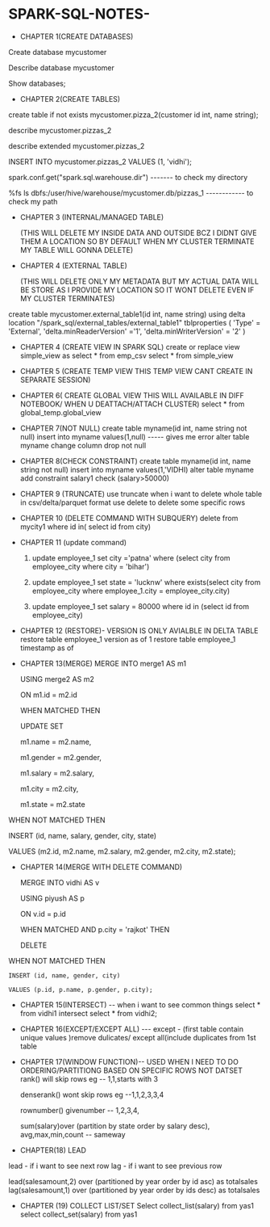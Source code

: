 # SPARK-SQL-NOTES-

* CHAPTER 1(CREATE DATABASES) 

Create database mycustomer

Describe database mycustomer

Show databases;

* CHAPTER 2(CREATE TABLES)

create table if not exists mycustomer.pizza_2(customer id int, name string);

describe mycustomer.pizzas_2

describe extended mycustomer.pizzas_2

INSERT INTO mycustomer.pizzas_2 VALUES (1, 'vidhi');

spark.conf.get("spark.sql.warehouse.dir") ------- to check my directory 

%fs ls dbfs:/user/hive/warehouse/mycustomer.db/pizzas_1 ------------ to check my path 

* CHAPTER 3 (INTERNAL/MANAGED TABLE)

  (THIS WILL DELETE MY INSIDE DATA AND OUTSIDE BCZ I DIDNT GIVE THEM A LOCATION SO BY DEFAULT
  WHEN MY CLUSTER TERMINATE MY TABLE WILL GONNA DELETE)

* CHAPTER 4 (EXTERNAL TABLE) 

  (THIS WILL DELETE ONLY MY METADATA BUT MY ACTUAL DATA WILL BE STORE AS I PROVIDE MY LOCATION
  SO IT WONT DELETE EVEN IF MY CLUSTER TERMINATES)
  
create table mycustomer.external_table1(id int, name string) 
using delta 
location "/spark_sql/external_tables/external_table1" 
tblproperties ( 
  'Type' = 'External', 
  'delta.minReaderVersion' ='1', 
  'delta.minWriterVersion' = '2' 
)  

* CHAPTER 4 (CREATE VIEW IN SPARK SQL)
  create or replace view simple_view as select * from emp_csv
  select * from simple_view

* CHAPTER 5 (CREATE TEMP VIEW THIS TEMP VIEW CANT CREATE IN SEPARATE SESSION)

* CHAPTER 6( CREATE GLOBAL VIEW THIS WILL AVAILABLE IN DIFF NOTEBOOK/ WHEN U DEATTACH/ATTACH CLUSTER)
  select * from global_temp.global_view

* CHAPTER 7(NOT NULL)
create table myname(id int, name string not null)
insert into myname values(1,null) ----- gives me error
alter table myname change column drop not null

* CHAPTER 8(CHECK CONSTRAINT)
 create table myname(id int, name string not null)
insert into myname values(1,'VIDHI)
alter table myname add constraint salary1 check (salary>50000)

* CHAPTER 9 (TRUNCATE)
  use truncate when i want to delete whole table
  in csv/delta/parquet format use delete to delete some specific rows

* CHAPTER 10 (DELETE COMMAND WITH SUBQUERY)
  delete from mycity1
  where id in(
  select id
  from city)

* CHAPTER 11 (update command)
    1.  update employee_1
     set city ='patna'
     where (select city from employee_city where city = 'bihar')

    2. update employee_1
       set state = 'lucknw'
       where exists(select city from employee_city where employee_1.city = employee_city.city)

    3. update employee_1
       set salary = 80000
       where id in (select id from employee_city)  
    
 
* CHAPTER 12 (RESTORE)- VERSION IS ONLY AVIALBLE IN DELTA TABLE
   restore table employee_1  version as of 1
   restore table employee_1  timestamp as of

* CHAPTER 13(MERGE)
  MERGE INTO merge1 AS m1
  
  USING merge2 AS m2
  
  ON m1.id = m2.id
  
  WHEN MATCHED THEN
  
   UPDATE SET
  
    m1.name = m2.name,
  
    m1.gender = m2.gender,
  
    m1.salary = m2.salary,
  
    m1.city = m2.city,
  
    m1.state = m2.state
  
WHEN NOT MATCHED THEN

  INSERT (id, name, salary, gender, city, state)
  
  VALUES (m2.id, m2.name, m2.salary, m2.gender, m2.city, m2.state);

 * CHAPTER 14(MERGE WITH DELETE COMMAND)
   
    MERGE INTO vidhi AS v
    
    USING piyush AS p
    
    ON v.id = p.id

   WHEN MATCHED AND p.city = 'rajkot' THEN
   
    DELETE

  WHEN NOT MATCHED THEN
  
    INSERT (id, name, gender, city)
    
    VALUES (p.id, p.name, p.gender, p.city);

  * CHAPTER 15(INTERSECT) -- when i want to see common things
    select * from vidhi1 intersect select * from vidhi2;

  * CHAPTER 16(EXCEPT/EXCEPT ALL) --- except - (first table contain unique values )remove dulicates/ except all(include 
 duplicates from 1st table

  * CHAPTER 17(WINDOW FUNCTION)-- USED WHEN I NEED TO DO ORDERING/PARTITIONG BASED ON SPECIFIC ROWS NOT DATSET
    rank() will skip rows eg -- 1,1,starts with 3
    
    denserank() wont skip rows eg --1,1,2,3,3,4
    
    rownumber() givenumber -- 1,2,3,4,
    
    sum(salary)over (partition by state order by salary desc), avg,max,min,count -- sameway

* CHAPTER(18) LEAD
  
lead - if i want to see next row
lag - if i want to see previous row

lead(salesamount,2) over (partitioned by year order by id asc) as totalsales
lag(salesamount,1) over (partitioned by year order by ids desc) as totalsales

* CHAPTER (19) COLLECT LIST/SET
  Select collect_list(salary) from yas1
  select collect_set(salary) from yas1
     
  

  
  


  


  



